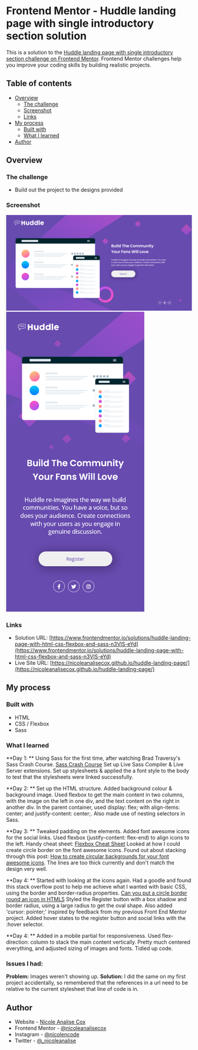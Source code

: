 # Frontend Mentor - Huddle landing page with single introductory section solution

This is a solution to the [Huddle landing page with single introductory section challenge on Frontend Mentor](https://www.frontendmentor.io/challenges/huddle-landing-page-with-a-single-introductory-section-B_2Wvxgi0). Frontend Mentor challenges help you improve your coding skills by building realistic projects. 

## Table of contents

- [Overview](#overview)
  - [The challenge](#the-challenge)
  - [Screenshot](#screenshot)
  - [Links](#links)
- [My process](#my-process)
  - [Built with](#built-with)
  - [What I learned](#what-i-learned)
- [Author](#author)


## Overview

### The challenge

- Build out the project to the designs provided

### Screenshot

![Desktop](screenshot-desktop.png)
![Mobile](screenshot-mobile.png)


### Links

- Solution URL: [https://www.frontendmentor.io/solutions/huddle-landing-page-with-html-css-flexbox-and-sass-n3VlS-eYd](https://www.frontendmentor.io/solutions/huddle-landing-page-with-html-css-flexbox-and-sass-n3VlS-eYd)
- Live Site URL: [https://nicoleanalisecox.github.io/huddle-landing-page/](https://nicoleanalisecox.github.io/huddle-landing-page/)

## My process

### Built with

- HTML
- CSS / Flexbox 
- Sass

### What I learned

**Day 1: **
Using Sass for the first time, after watching Brad Traversy's Sass Crash Course.  [Sass Crash Course](https://www.youtube.com/watch?v=nu5mdN2JIwM)
Set up Live Sass Compiler & Live Server extensions. Set up stylesheets & applied the a font style to the body to test that the stylesheets were linked successfully.

**Day 2: **
Set up the HTML structure. Added background colour & background image. 
Used flexbox to get the main content in two columns, with the image on the left in one div, and the text content on the right in another div. In the parent container, used display: flex; with align-items: center; and justify-content: center;.
Also made use of nesting selectors in Sass.

**Day 3: **
Tweaked padding on the elements. Added font awesome icons for the social links. 
Used flexbox (justify-content: flex-end) to align icons to the left. 
Handy cheat sheet: [Flexbox Cheat Sheet](https://flexbox.malven.co/)
Looked at how I could create circle border on the font awesome icons. Found out about stacking through this post: [How to create circular backgrounds for your font awesome icons](https://markheath.net/post/font-awesome-circle-background). The lines are too thick currently and don't match the design very well.

**Day 4: **
Started with looking at the icons again. Had a goodle and found this stack overflow post to help me achieve what I wanted with basic CSS, using the border and border-radius properties. 
[Can you put a circle border round an icon in HTML5](https://stackoverflow.com/questions/25309500/can-you-put-a-white-circled-border-around-a-icon-in-html5/25309638#25309638)
Styled the Register button with a box shadow and border radius, using a large radius to get the oval shape. Also added 'cursor: pointer;' inspired by feedback from my previous Front End Mentor project. 
Added hover states to the register button and social links with the :hover selector.

**Day 4: **
Added in a mobile partial for responsiveness. Used flex-direction: column to stack the main content vertically. Pretty much centered everything, and adjusted sizing of images and fonts. Tidied up code.

### Issues I had:
**Problem:**
Images weren't showing up.
**Solution:**
I did the same on my first project accidentally, so remembered that the references in a url need to be relative to the current stylesheet that line of code is in. 

## Author

- Website - [Nicole Analise Cox](https://www.nicoleanalisecox.co.uk)
- Frontend Mentor - [@nicoleanalisecox](https://www.frontendmentor.io/profile/nicoleanalisecox)
- Instagram - [@nicolencode](https://www.instagram.com/nicolencode_)
- Twitter - [@_nicoleanalise](https://www.twitter.com/_nicoleanalise_)
